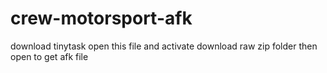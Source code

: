 # crew-motorsport-afk

download tinytask open this file and activate
download raw zip folder then open to get afk file
